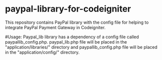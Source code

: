 # paypal-library-for-codeigniter
This repository contains PayPal library with the config file for helping to integrate PayPal Payment Gateway in Codeigniter.

#Usage:
Paypal_lib library has a dependency of a config file called paypallib_config.php. paypal_lib.php file will be placed in the "application/libraries/" directory and paypallib_config.php file will be placed in the "application/config/" directory.

